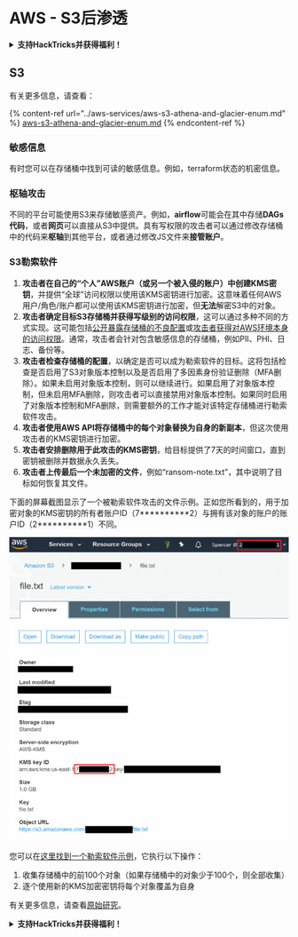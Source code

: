 # AWS - S3后渗透

<details>

<summary><strong>支持HackTricks并获得福利！</strong></summary>

* 如果您想在HackTricks中看到您的公司广告，或者如果您想访问PEASS的最新版本或下载PDF版本的HackTricks，请查看[**SUBSCRIPTION PLANS**](https://github.com/sponsors/carlospolop)！
* 获取[**官方PEASS和HackTricks周边产品**](https://peass.creator-spring.com)
* 发现[**PEASS家族**](https://opensea.io/collection/the-peass-family)，我们的独家[**NFTs**](https://opensea.io/collection/the-peass-family)收藏品
* **加入** 💬 [**Discord群组**](https://discord.gg/hRep4RUj7f) 或 [**Telegram群组**](https://t.me/peass) 或 **关注**我的 **Twitter** 🐦 [**@carlospolopm**](https://twitter.com/carlospolopm)**.**
* **通过向** [**HackTricks**](https://github.com/carlospolop/hacktricks) **和** [**HackTricks Cloud**](https://github.com/carlospolop/hacktricks-cloud) **github仓库提交PR来分享您的黑客技巧。**

</details>

## S3

有关更多信息，请查看：

{% content-ref url="../aws-services/aws-s3-athena-and-glacier-enum.md" %}
[aws-s3-athena-and-glacier-enum.md](../aws-services/aws-s3-athena-and-glacier-enum.md)
{% endcontent-ref %}

### 敏感信息

有时您可以在存储桶中找到可读的敏感信息。例如，terraform状态的机密信息。

### 枢轴攻击

不同的平台可能使用S3来存储敏感资产。例如，**airflow**可能会在其中存储**DAGs代码**，或者**网页**可以直接从S3中提供。具有写权限的攻击者可以通过修改存储桶中的代码来**枢轴**到其他平台，或者通过修改JS文件来**接管账户**。

### S3勒索软件

1. **攻击者在自己的“个人”AWS账户（或另一个被入侵的账户）中创建KMS密钥**，并提供“全球”访问权限以使用该KMS密钥进行加密。这意味着任何AWS用户/角色/账户都可以使用该KMS密钥进行加密，但**无法**解密S3中的对象。
2. **攻击者确定目标S3存储桶并获得写级别的访问权限**，这可以通过多种不同的方式实现。这可能包括[公开暴露存储桶的不良配置](https://rhinosecuritylabs.com/penetration-testing/penetration-testing-aws-storage/)或[攻击者获得对AWS环境本身的访问权限](https://rhinosecuritylabs.com/penetration-testing/penetration-testing-aws-storage/)。通常，攻击者会针对包含敏感信息的存储桶，例如PII、PHI、日志、备份等。
3. **攻击者检查存储桶的配置**，以确定是否可以成为勒索软件的目标。这将包括检查是否启用了S3对象版本控制以及是否启用了多因素身份验证删除（MFA删除）。如果未启用对象版本控制，则可以继续进行。如果启用了对象版本控制，但未启用MFA删除，则攻击者可以直接禁用对象版本控制。如果同时启用了对象版本控制和MFA删除，则需要额外的工作才能对该特定存储桶进行勒索软件攻击。
4. **攻击者使用AWS API将存储桶中的每个对象替换为自身的新副本**，但这次使用攻击者的KMS密钥进行加密。
5. **攻击者安排删除用于此攻击的KMS密钥**，给目标提供了7天的时间窗口，直到密钥被删除并数据永久丢失。
6. **攻击者上传最后一个未加密的文件**，例如“ransom-note.txt”，其中说明了目标如何恢复其文件。

下面的屏幕截图显示了一个被勒索软件攻击的文件示例。正如您所看到的，用于加密对象的KMS密钥的所有者账户ID（7\*\*\*\*\*\*\*\*\*\*2）与拥有该对象的账户的账户ID（2\*\*\*\*\*\*\*\*\*\*1）不同。

![](<../../../.gitbook/assets/image (2) (1) (1) (1).png>)

您可以在[这里找到一个勒索软件示例](https://github.com/RhinoSecurityLabs/Cloud-Security-Research/blob/master/AWS/s3\_ransomware/s3-ransomware-poc.py)，它执行以下操作：

1. 收集存储桶中的前100个对象（如果存储桶中的对象少于100个，则全部收集）
2. 逐个使用新的KMS加密密钥将每个对象覆盖为自身

有关更多信息，请查看[原始研究](https://rhinosecuritylabs.com/aws/s3-ransomware-part-1-attack-vector/)。


<details>

<summary><strong>支持HackTricks并获得福利！</strong></summary>

* 如果您想在HackTricks中看到您的公司广告，或者如果您想访问PEASS的最新版本或下载PDF版本的HackTricks，请查看[**SUBSCRIPTION PLANS**](https://github.com/sponsors/carlospolop)！
* 获取[**官方PEASS和HackTricks周边产品**](https://peass.creator-spring.com)
* 发现[**PEASS家族**](https://opensea.io/collection/the-peass-family)，我们的独家[**NFTs**](https://opensea.io/collection/the-peass-family)收藏品
* **加入** 💬 [**Discord群组**](https://discord.gg/hRep4RUj7f) 或 [**Telegram群组**](https://t.me/peass) 或 **关注**我的 **Twitter** 🐦 [**@carlospolopm**](https://twitter.com/carlospolopm)**.**
* **通过向** [**HackTricks**](https://github.com/carlospolop/hacktricks) **和** [**HackTricks Cloud**](https://github.com/carlospolop/hacktricks-cloud) **github仓库提交PR来分享您的黑客技巧。**

</details>
